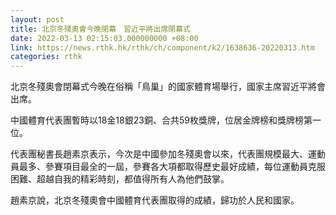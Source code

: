 ```yaml
---
layout: post
title: 北京冬殘奧會今晚閉幕　習近平將出席閉幕式
date: 2022-03-13 02:15:03.000000000 +08:00
link: https://news.rthk.hk/rthk/ch/component/k2/1638636-20220313.htm
categories: rthk
---
```


北京冬殘奧會閉幕式今晚在俗稱「鳥巢」的國家體育場舉行，國家主席習近平將會出席。

中國體育代表團暫時以18金18銀23銅、合共59枚獎牌，位居金牌榜和獎牌榜第一位。

代表團秘書長趙素京表示，今次是中國參加冬殘奧會以來，代表團規模最大、運動員最多、參賽項目最全的一屆，參賽各大項都取得歷史最好成績，每位運動員克服困難、超越自我的精彩時刻，都值得所有人為他們鼓掌。

趙素京說，北京冬殘奧會中國體育代表團取得的成績，歸功於人民和國家。
